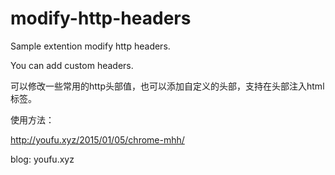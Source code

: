 modify-http-headers
===================

Sample extention modify http headers. 

You can add custom headers.

可以修改一些常用的http头部值，也可以添加自定义的头部，支持在头部注入html标签。

使用方法：

http://youfu.xyz/2015/01/05/chrome-mhh/


blog: youfu.xyz
